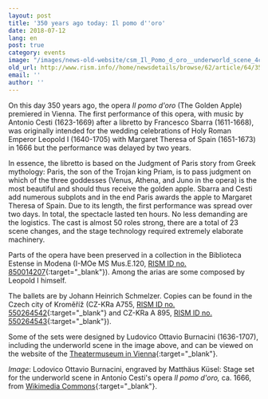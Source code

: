 ```yaml
---
layout: post
title: '350 years ago today: Il pomo d''oro'
date: 2018-07-12
lang: en
post: true
category: events
image: "/images/news-old-website/csm_Il_Pomo_d_oro__underworld_scene_4ce68e4d65.jpg"
old_url: http://www.rism.info//home/newsdetails/browse/62/article/64/350-years-ago-today-il-pomo-doro.html
email: ''
author: ''
---
```


On this day 350 years ago, the opera _Il pomo d'oro_ (The Golden Apple) premiered in Vienna. The first performance of this opera, with music by Antonio Cesti (1623-1669) after a libretto by Francesco Sbarra (1611-1668), was originally intended for the wedding celebrations of Holy Roman Emperor Leopold I (1640-1705) with Margaret Theresa of Spain (1651-1673) in 1666 but the performance was delayed by two years.

In essence, the libretto is based on the Judgment of Paris story from Greek mythology: Paris, the son of the Trojan king Priam, is to pass judgment on which of the three goddesses (Venus, Athena, and Juno in the opera) is the most beautiful and should thus receive the golden apple. Sbarra and Cesti add numerous subplots and in the end Paris awards the apple to Margaret Theresa of Spain. Due to its length, the first performance was spread over two days. In total, the spectacle lasted ten hours. No less demanding are the logistics. The cast is almost 50 roles strong, there are a total of 23 scene changes, and the stage technology required extremely elaborate machinery.

Parts of the opera have been preserved in a collection in the Biblioteca Estense in Modena (I-MOe MS Mus.E.120, [RISM ID no. 850014207](https://opac.rism.info/search?id=850014207&Language=en){:target="_blank"}). Among the arias are some composed by Leopold I himself.

The ballets are by Johann Heinrich Schmelzer. Copies can be found in the Czech city of Kroměříž (CZ-KRa A755, [RISM ID no. 550264542](https://opac.rism.info/search?id=550264542&Language=en){:target="_blank"} and CZ-KRa A 895, [RISM ID no. 550264543](https://opac.rism.info/search?id=550264543&Language=en){:target="_blank"}).

Some of the sets were designed by Ludovico Ottavio Burnacini (1636-1707), including the underworld scene in the image above, and can be viewed on the website of the [Theatermuseum in Vienna](https://www.theatermuseum.at/onlinesammlung/?query=all_persons%3AAntonio%20Cesti){:target="_blank"}.

_Image_: Lodovico Ottavio Burnacini, engraved by Matthäus Küsel: Stage set for the underworld scene in Antonio Cesti's opera _Il pomo d'oro,_ ca. 1666, from [Wikimedia Commons](https://commons.wikimedia.org/wiki/File:Il_Pomo_d%27oro,_underworld_scene.jpg){:target="_blank"}.


